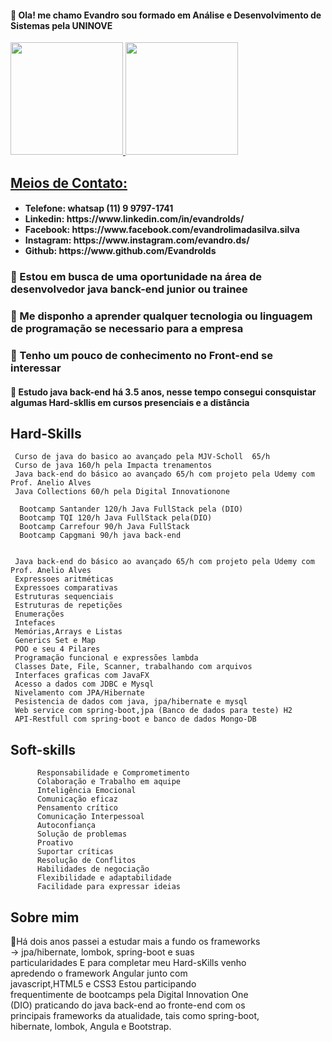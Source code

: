<h4> 👋 Ola! me chamo Evandro sou formado em Análise e Desenvolvimento de Sistemas pela UNINOVE</h4>
<div>
<a href="https://github.com/Evandrolds">
<img height="180em" src="https://github-readme-stats.vercel.app/api/top-langs/?username=Evandrolds&layout=compact&langs_count=10&theme=dracula"/>
<img height="180em" src="https://github-readme-stats.vercel.app/api?username=Evandrolds&show_icons=true&theme=dracula&include_all_commits=true&count_private=true"/>
</div>
<h2> Meios de Contato:</h2>
 <ul>
  <h4>
   <li><a> Telefone: whatsap (11) 9 9797-1741</li></a>
    <li> Linkedin:   https://www.linkedin.com/in/evandrolds/</li>
   <li>Facebook:    https://www.facebook.com/evandrolimadasilva.silva</li>
   <li>Instagram:   https://www.instagram.com/evandro.ds/</li>
   <li>Github:      https://www.github.com/Evandrolds</li>
  </4>
 </ul>
<h3> 👀 Estou em busca de uma oportunidade na área de desenvolvedor java banck-end junior ou trainee</h3>
<h3> 🦖 Me disponho a aprender qualquer tecnologia ou linguagem de programação se necessario para a empresa
<h3> 👀 Tenho um pouco de conhecimento no Front-end se interessar</3>
<h4> 🌱 Estudo java back-end há 3.5 anos, nesse tempo consegui consquistar algumas Hard-skllis em cursos presenciais e a distância</h4>


  <h2>Hard-Skills</h2>
     <div style="max-width: 700px;">
     
     Curso de java do basico ao avançado pela MJV-Scholl  65/h
     Curso de java 160/h pela Impacta trenamentos
     Java back-end do básico ao avançado 65/h com projeto pela Udemy com Prof. Anelio Alves 
     Java Collections 60/h pela Digital Innovationone
     
      Bootcamp Santander 120/h Java FullStack pela (DIO)
      Bootcamp TQI 120/h Java FullStack pela(DIO)
      Bootcamp Carrefour 90/h Java FullStack 
      Bootcamp Capgmani 90/h java back-end 
     

     Java back-end do básico ao avançado 65/h com projeto pela Udemy com Prof. Anelio Alves 
     Expressoes aritméticas
     Expressoes comparativas
     Estruturas sequenciais
     Estruturas de repetições
     Enumerações
     Intefaces
     Memórias,Arrays e Listas
     Generics Set e Map
     POO e seu 4 Pilares
     Programação funcional e expressões lambda
     Classes Date, File, Scanner, trabalhando com arquivos
     Interfaces graficas com JavaFX
     Acesso a dados com JDBC e Mysql
     Nivelamento com JPA/Hibernate
     Pesistencia de dados com java, jpa/hibernate e mysql
     Web service com spring-boot,jpa (Banco de dados para teste) H2
     API-Restfull com spring-boot e banco de dados Mongo-DB
     
     
   <h2>Soft-skills </h2>      
     <div style="max-width: 700px;">
        
          Responsabilidade e Comprometimento
          Colaboração e Trabalho em aquipe
          Inteligência Emocional
          Comunicação eficaz
          Pensamento crítico
          Comunicação Interpessoal
          Autoconfiança
          Solução de problemas
          Proativo
          Suportar críticas
          Resolução de Conflitos
          Habilidades de negociação
          Flexibilidade e adaptabilidade
          Facilidade para expressar ideias
        
    
     
  <h2>Sobre mim</h2>
         <div style="max-width: 400px;">
          
🚀Há dois anos passei a estudar mais a fundo os frameworks -> jpa/hibernate, lombok, spring-boot e suas particularidades 
E para completar meu Hard-sKills venho apredendo o framework Angular junto com javascript,HTML5 e CSS3
Estou participando frequentimente de bootcamps pela Digital Innovation One (DIO) praticando do java back-end  ao fronte-end com os principais frameworks da atualidade, tais como spring-boot, hibernate, lombok, Angula e Bootstrap. 
          



